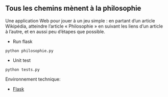 ## Tous les chemins mènent à la philosophie
Une application Web pour jouer à un jeu simple : en partant d’un article Wikipédia, atteindre l’article « Philosophie » en suivant les liens d’un article à l’autre, et en aussi peu d’étapes que possible.  
- Run flask
```
python philosophie.py
```
- Unit test
```
python tests.py
```

Environnement technique:
* [Flask](https://palletsprojects.com/p/flask/)
